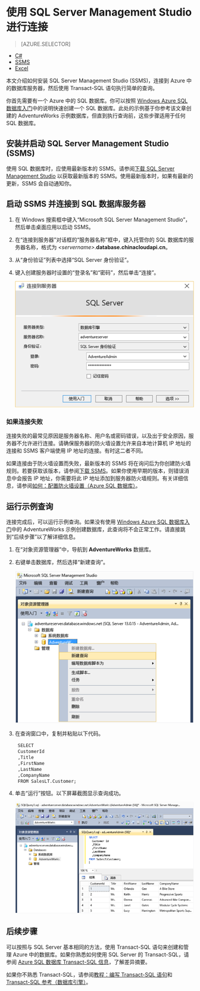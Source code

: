 <properties
	pageTitle="如何使用 SSMS 连接到 Azure SQL 数据库 | Windows Azure"
	description="了解如何使用 SSMS 连接到 Azure SQL 数据库。"
	metaCanonical=""
	services="sql-database"
	documentationCenter=""
	authors="stevestein"
	manager="jeffreyg" 
	editor="" />

<tags
	ms.service="sql-database"
	ms.date="10/09/2015"
	wacn.date="12/22/2015" />

# 使用 SQL Server Management Studio 进行连接

> [AZURE.SELECTOR]
- [C#](/documentation/articles/sql-database-connect-query)
- [SSMS](/documentation/articles/sql-database-connect-query-ssms)
- [Excel](/documentation/articles/sql-database-connect-excel)

本文介绍如何安装 SQL Server Management Studio (SSMS)，连接到 Azure 中的数据库服务器，然后使用 Transact-SQL 语句执行简单的查询。

你首先需要有一个 Azure 中的 SQL 数据库。你可以按照 [Windows Azure SQL 数据库入门](/documentation/articles/sql-database-get-started)中的说明快速创建一个 SQL 数据库。此处的示例基于你参考该文章创建的 AdventureWorks 示例数据库，但直到执行查询前，这些步骤适用于任何 SQL 数据库。

## 安装并启动 SQL Server Management Studio (SSMS)

使用 SQL 数据库时，应使用最新版本的 SSMS。请参阅[下载 SQL Server Management Studio](https://msdn.microsoft.com/zh-cn/library/mt238290.aspx) 以获取最新版本的 SSMS。使用最新版本时，如果有最新的更新，SSMS 会自动通知你。

## 启动 SSMS 并连接到 SQL 数据库服务器

1. 在 Windows 搜索框中键入“Microsoft SQL Server Management Studio”，然后单击桌面应用以启动 SSMS。
2. 在“连接到服务器”对话框的“服务器名称”框中，键入托管你的 SQL 数据库的服务器名称，格式为 *&lt;servername>*.**database.chinacloudapi.cn**。
3. 从“身份验证”列表中选择“SQL Server 身份验证”。
4. 键入创建服务器时设置的“登录名”和“密码”，然后单击“连接”。

	![使用 SSMS 连接到 Azure SQL 数据库服务器](./media/sql-database-connect-query-ssms/1-connect.png)

### 如果连接失败

连接失败的最常见原因是服务器名称、用户名或密码错误，以及出于安全原因，服务器不允许进行连接。请确保服务器的防火墙设置允许来自本地计算机 IP 地址的连接和 SSMS 客户端使用 IP 地址的连接。有时这二者不同。

如果连接由于防火墙设置而失败，最新版本的 SSMS 将在询问后为你创建防火墙规则。若要获取该版本，请参阅[下载 SSMS](https://msdn.microsoft.com/zh-cn/library/mt238290.aspx)。如果你使用早期的版本，则错误消息中会报告 IP 地址，你需要将此 IP 地址添加到服务器防火墙规则。有关详细信息，请参阅[如何：配置防火墙设置（Azure SQL 数据库）](/documentation/articles/sql-database-configure-firewall-settings)。

## 运行示例查询

连接完成后，可以运行示例查询。如果没有使用 [Windows Azure SQL 数据库入门](/documentation/articles/sql-database-get-started)中的 AdventureWorks 示例创建数据库，此查询将不会正常工作。请直接跳到“后续步骤”以了解详细信息。

1. 在“对象资源管理器”中，导航到 **AdventureWorks** 数据库。
2. 右键单击数据库，然后选择“新建查询”。

	![新建查询](./media/sql-database-connect-query-ssms/4-run-query.png)

3. 在查询窗口中，复制并粘贴以下代码。

		SELECT
		CustomerId
		,Title
		,FirstName
		,LastName
		,CompanyName
		FROM SalesLT.Customer;

4. 单击“运行”按钮。以下屏幕截图显示查询成功。

	![成功](./media/sql-database-connect-query-ssms/5-success.png)

## 后续步骤

可以按照与 SQL Server 基本相同的方法，使用 Transact-SQL 语句来创建和管理 Azure 中的数据库。如果你熟悉如何使用 SQL Server 的 Transact-SQL，请参阅 [Azure SQL 数据库 Transact-SQL 信息](/documentation/articles/sql-database-transact-sql-information)，了解差异摘要。

如果你不熟悉 Transact-SQL，请参阅[教程：编写 Transact-SQL 语句](https://msdn.microsoft.com/zh-cn/library/ms365303.aspx)和 [Transact-SQL 参考（数据库引擎）](https://msdn.microsoft.com/zh-cn/library/bb510741.aspx)。

<!---HONumber=Mooncake_1207_2015-->